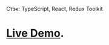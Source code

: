 Стэк: TypeScript, React, Redux Toolkit

# [Live Demo](https://thatv1n.github.io/Calculator-constructor).
